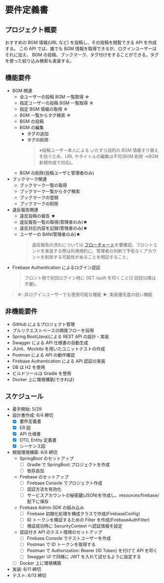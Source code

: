 # 要件定義書

## プロジェクト概要

おすすめの BGM 情報(URL など) を投稿し、その投稿を閲覧できる API を作成する。
この API では、誰でも BGM 情報を取得できるが、ログインユーザーはそれに加え、 BGM の投稿、ブックマーク、タグ付けをすることができる。タグを使った絞り込み検索も実装する。

## 機能要件

- BGM 関連
  - 全ユーザーの投稿 BGM 一覧取得 ☆
  - 指定ユーザーの投稿 BGM 一覧取得 ☆
  - 指定 BGM 情報の取得 ☆
  - BGM 一覧からタグ検索 ☆
  - BGM の投稿
  - BGM の編集
    - タグの追加
    - タグの削除
      > ※投稿ユーザー本人による いたずら目的の BGM 情報すり替えを防ぐため、URL やタイトルの編集は不可(BGM 削除 →BGM 新規作成で対応)。
  - BGM の削除(投稿ユーザと管理者のみ)
- ブックマーク関連
  - ブックマーク一覧の取得
  - ブックマーク一覧からタグ検索
  - ブックマークの登録
  - ブックマークの削除
- 違反報告関連
  - 違反投稿の報告 ★
  - 違反報告一覧の取得(管理者のみ)★
  - 違反対応内容を記録(管理者のみ)★
  - ユーザーの BAN(管理者のみ)★
    > 違反報告の流れについては [フローチャート](./docs/flowchart.md)を要確認。フロントエンドを実装する際は利用規約に、管理者の判断で予告なくアカウントを削除する可能性があることを明記すること。
- Firebase Authentication によるログイン認証
  > フロント側で初回ログイン時に GET /auth を叩くこと(2 回目以降は不要)。

> ☆: 非ログインユーザーでも使用可能な機能
> ★: 実装優先度の低い機能

## 非機能要件

- GitHub によるプロジェクト管理
- プルリクエストベースの開発フローを採用
- Spring Boot(Java)による REST API の設計・実装
- Swagger による API 仕様書の自動生成
- JUnit、Mockito を用いたユニットテストの作成
- Postman による API の動作確認
- Firebase Authentication による API 認証の実装
- DB は H2 を使用
- ビルドツールは Gradle を使用
- Docker 上に環境構築(できれば)

## スケジュール

- 着手開始: 5/29
- 設計書作成: 6/4 締切
  - [x] 要件定義書
  - [x] ER 図
  - [x] API 仕様書
  - [x] DTO, Entity 定義書
  - [x] シーケンス図
- 開発環境構築: 6/6 締切
  - SpringBoot のセットアップ
    - [ ] Gradle で SpringBoot プロジェクトを作成
    - [ ] 依存追加
  - Firebase のセットアップ
    - [ ] Firebase Console でプロジェクト作成
    - [ ] 認証方法を有効化
    - [ ] サービスアカウントの秘密鍵(JSON)を作成し、resources/firebase/ 配下に保存
  - Firebase Admin SDK の組み込み
    - [ ] Firebase 初期化処理を構成クラスで作成(FirebaseConfig)
    - [ ] ID トークンを検証するための Filter を作成(FirebaseAuthFilter)
    - [ ] 検証成功時に SecurityContext へ認証情報を設定
  - 認証付き API のテスト環境のセットアップ
    - [ ] Firebase Console でテストユーザーを作成
    - [ ] Postman で ID トークンを取得する
    - [ ] Postman で Authorization: Bearer {ID Token} を付けて API を叩く
    - [ ] Swagger UI で同様に JWT を入れて試せるように設定する
  - [ ] Docker 上に環境構築
- 実装: 6/11 締切
- テスト: 6/13 締切

